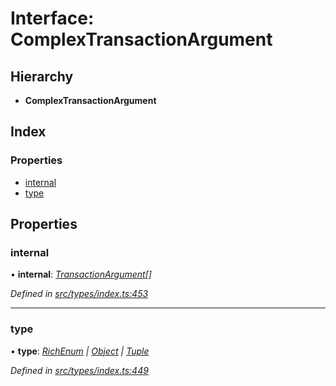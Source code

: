# Interface: ComplexTransactionArgument

## Hierarchy

* **ComplexTransactionArgument**

## Index

### Properties

* [internal](types.complextransactionargument.md#internal)
* [type](types.complextransactionargument.md#type)

## Properties

###  internal

• **internal**: *[TransactionArgument](../modules/types.md#transactionargument)[]*

*Defined in [src/types/index.ts:453](https://github.com/PolymathNetwork/polymesh-sdk/blob/7e9a732/src/types/index.ts#L453)*

___

###  type

• **type**: *[RichEnum](../enums/types.transactionargumenttype.md#richenum) | [Object](../enums/types.transactionargumenttype.md#object) | [Tuple](../enums/types.transactionargumenttype.md#tuple)*

*Defined in [src/types/index.ts:449](https://github.com/PolymathNetwork/polymesh-sdk/blob/7e9a732/src/types/index.ts#L449)*
